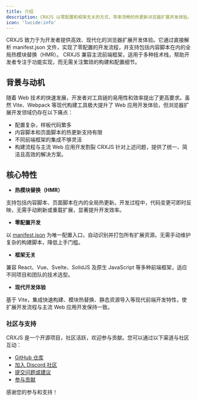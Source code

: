 ```yaml
---
title: 介绍
description: CRXJS 以零配置和框架无关的方式，带来流畅的热更新浏览器扩展开发体验。
icon: 'lucide:info'
---
```


CRXJS 致力于为开发者提供高效、现代化的浏览器扩展开发体验。它通过直接解析 manifest.json 文件，实现了零配置的开发流程，并支持包括内容脚本在内的全局热模块替换（HMR）。
CRXJS 兼容主流前端框架，适用于多种技术栈，帮助开发者专注于功能实现，而无需关注繁琐的构建和配置细节。

## 背景与动机

随着 Web 技术的快速发展，开发者对工具链的易用性和效率提出了更高要求。虽然 Vite、Webpack 等现代构建工具极大提升了 Web 应用开发体验，但浏览器扩展开发领域仍存在以下痛点：

- 配置复杂，样板代码繁多
- 内容脚本和页面脚本的热更新支持有限
- 不同前端框架的集成不够灵活
- 构建流程与主流 Web 应用开发割裂
CRXJS 针对上述问题，提供了统一、简洁且高效的解决方案。

## 核心特性

- **热模块替换（HMR）**

支持包括内容脚本、页面脚本在内的全局热更新。开发过程中，代码变更可即时反映，无需手动刷新或重载扩展，显著提升开发效率。

- **零配置开发**

以 [manifest.json](/concepts/manifest) 为唯一配置入口，自动识别并打包所有扩展资源。无需手动维护复杂的构建脚本，降低上手门槛。

- **框架无关**

兼容 React、Vue、Svelte、SolidJS 及原生 JavaScript 等多种前端框架，适应不同项目和团队的技术选型。

- **现代开发体验**

基于 Vite，集成快速构建、模块热替换、静态资源导入等现代前端开发特性，使扩展开发流程与主流 Web 应用开发保持一致。

### 社区与支持

CRXJS 是一个开源项目，社区活跃，欢迎参与贡献。您可以通过以下渠道与社区互动：

- [GitHub 仓库](https://github.com/crxjs/chrome-extension-tools)
- [加入 Discord 社区](https://discord.com/invite/FnnE4XR7Wj)
- [提交问题或建议](https://github.com/crxjs/chrome-extension-tools/issues)
- [参与贡献](https://github.com/crxjs/chrome-extension-tools/tree/main?tab=readme-ov-file#-development)

感谢您的参与和支持！
